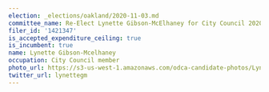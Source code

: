 ```yaml
---
election: _elections/oakland/2020-11-03.md
committee_name: Re-Elect Lynette Gibson-McElhaney for City Council 2020
filer_id: '1421347'
is_accepted_expenditure_ceiling: true
is_incumbent: true
name: Lynette Gibson-Mcelhaney
occupation: City Council member
photo_url: https://s3-us-west-1.amazonaws.com/odca-candidate-photos/Lynette-Gibson-McElhaney.png
twitter_url: lynettegm
---
```

